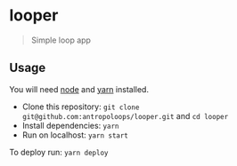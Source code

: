 # looper
> Simple loop app

## Usage

You will need [node]() and [yarn]() installed.

- Clone this repository: `git clone git@github.com:antropoloops/looper.git` and `cd looper`
- Install dependencies: `yarn`
- Run on localhost: `yarn start`

To deploy run: `yarn deploy`
